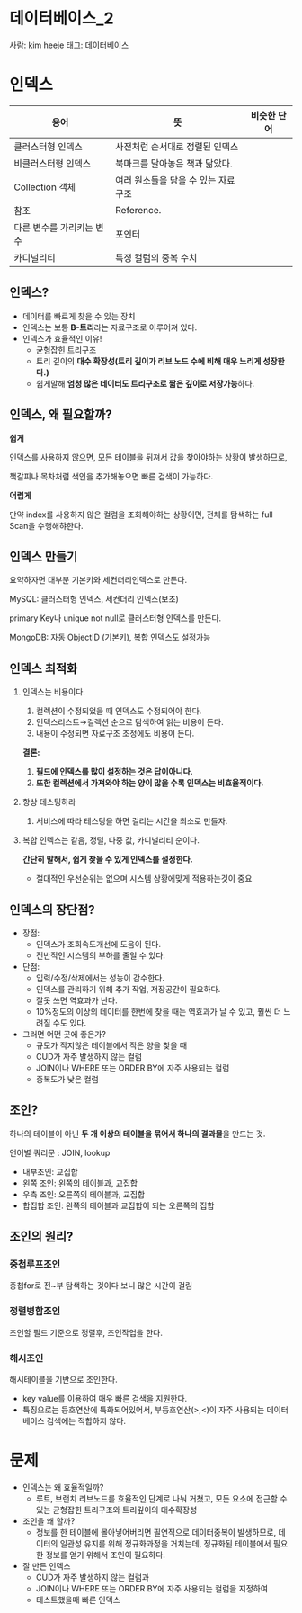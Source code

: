 # 데이터베이스_2

사람: kim heeje
태그: 데이터베이스

# 인덱스

| 용어 | 뜻 | 비슷한 단어 |
| --- | --- | --- |
| 클러스터형 인덱스 | 사전처럼 순서대로 정렬된 인덱스 |  |
| 비클러스터형 인덱스 | 북마크를 달아놓은 책과 닮았다. |  |
| Collection 객체 | 여러 원소들을 담을 수 있는 자료구조 |  |
| 참조 | Reference.
다른 변수를 가리키는 변수 | 포인터 |
| 카디널리티 | 특정 컬럼의 중복 수치 |  |

## 인덱스?

- 데이터를 빠르게 찾을 수 있는 장치
- 인덱스는 보통 **B-트리**라는 자료구조로 이루어져 있다.
- 인덱스가 효율적인 이유!
    - 균형잡힌 트리구조
    - 트리 깊이의 **대수 확장성(트리 깊이가 리브 노드 수에 비해 매우 느리게 성장한다.)**
    - 쉽게말해 **엄청 많은 데이터도 트리구조로 짧은 깊이로 저장가능**하다.

## 인덱스, 왜 필요할까?

**쉽게**

인덱스를 사용하지 않으면, 모든 테이블을 뒤져서 값을 찾아야하는 상황이 발생하므로,

책갈피나 목차처럼 색인을 추가해놓으면 빠른 검색이 가능하다.

**어렵게**

만약 index를 사용하지 않은 컬럼을 조회해야하는 상황이면, 전체를 탐색하는 full Scan을 수행해햐한다.

## 인덱스 만들기

요약하자면 대부분 기본키와 세컨더리인덱스로 만든다.

MySQL: 클러스터형 인덱스, 세컨더리 인덱스(보조)

primary Key나 unique not null로 클러스터형 인덱스를 만든다.

MongoDB: 자동 ObjectID (기본키), 복합 인덱스도 설정가능

## 인덱스 최적화

1. 인덱스는 비용이다.
    1. 컬렉션이 수정되었을 때 인덱스도 수정되어야 한다.
    2. 인덱스리스트→컬렉션 순으로 탐색하여 읽는 비용이 든다.
    3. 내용이 수정되면 자료구조 조정에도 비용이 든다.
    
    **결론:**
    
    1. **필드에 인덱스를 많이 설정하는 것은 답이아니다.** 
    2. **또한 컬렉션에서 가져와야 하는 양이 많을 수록 인덱스는 비효율적이다.**
2. 항상 테스팅하라
    1. 서비스에 따라 테스팅을 하면 걸리는 시간을 최소로 만들자.
3. 복합 인덱스는 같음, 정렬, 다중 값, 카디널리티 순이다.
    
    **간단히 말해서, 쉽게 찾을 수 있게 인덱스를 설정한다.**
    
    - 절대적인 우선순위는 없으며 시스템 상황에맞게 적용하는것이 중요

## 인덱스의 장단점?

- 장점:
    - 인덱스가 조회속도개선에 도움이 된다.
    - 전반적인 시스템의 부하를 줄일 수 있다.
- 단점:
    - 입력/수정/삭제에서는 성능이 감수한다.
    - 인덱스를 관리하기 위해 추가 작업, 저장공간이 필요하다.
    - 잘못 쓰면 역효과가 난다.
    - 10%정도의 이상의 데이터를 한번에 찾을 때는 역효과가 날 수 있고, 훨씬 더 느려질 수도 있다.
- 그러면 어떤 곳에 좋은가?
    - 규모가 작지않은 테이블에서 작은 양을 찾을 때
    - CUD가 자주 발생하지 않는 컬럼
    - JOIN이나 WHERE 또는 ORDER BY에 자주 사용되는 컬럼
    - 중복도가 낮은 컬럼

## 조인?

하나의 테이블이 아닌 **두 개 이상의 테이블을 묶어서 하나의 결과물**을 만드는 것.

언어별 쿼리문 : JOIN, lookup

- 내부조인: 교집합
- 왼쪽 조인: 왼쪽의 테이블과, 교집합
- 우측 조인: 오른쪽의 테이블과, 교집합
- 합집합 조인: 왼쪽의 테이블과 교집합이 되는 오른쪽의 집합

## 조인의 원리?

### 중첩루프조인

중첩for로 전~부 탐색하는 것이다 보니 많은 시간이 걸림

### 정렬병합조인

조인할 필드 기준으로 정렬후, 조인작업을 한다.

### 해시조인

해시테이블을 기반으로 조인한다. 

- key value를 이용하여 매우 빠른 검색을 지원한다.
- 특징으로는 등호연산에 특화되어있어서, 부등호연산(>,<)이 자주 사용되는 데이터베이스 검색에는 적합하지 않다.

# 문제

- 인덱스는 왜 효율적일까?
    - 루트, 브랜치 리브노드를 효율적인 단계로 나눠 거쳤고, 모든 요소에 접근할 수 있는 균형잡힌 트리구조와 트리깊이의 대수확장성
- 조인을 왜 할까?
    - 정보를 한 테이블에 몰아넣어버리면 필연적으로 데이터중복이 발생하므로, 데이터의 일관성 유지를 위해 정규화과정을 거치는데, 정규화된 테이블에서 필요한 정보를 얻기 위해서 조인이 필요하다.
- 잘 만든 인덱스
    - CUD가 자주 발생하지 않는 컬럼과
    - JOIN이나 WHERE 또는 ORDER BY에 자주 사용되는 컬럼을 지정하여
    - 테스트했을때 빠른 인덱스